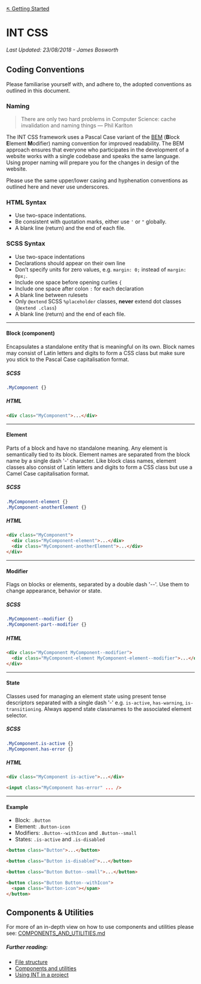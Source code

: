 [↖︎ Getting Started](../README.md)

# INT CSS

###### Last Updated: 23/08/2018 - James Bosworth

## Coding Conventions

Please familiarise yourself with, and adhere to, the adopted conventions as outlined in this document.


### Naming

> There are only two hard problems in Computer Science: cache invalidation and naming things — Phil Karlton

The INT CSS framework uses a Pascal Case variant of the [BEM](http://google.com/?search=BEM%20naming%convention) (**B**lock **E**lement **M**odifier) naming convention for improved readability. The BEM approach ensures that everyone who participates in the development of a website works with a single codebase and speaks the same language. Using proper naming will prepare you for the changes in design of the website.

Please use the same upper/lower casing and hyphenation conventions as outlined here and never use underscores.


### HTML Syntax
+ Use two-space indentations.
+ Be consistent with quotation marks, either use `'` or `"` globally.
+ A blank line (return) and the end of each file.


### SCSS Syntax
+ Use two-space indentations
+ Declarations should appear on their own line
+ Don’t specify units for zero values, e.g. `margin: 0;` instead of `margin: 0px;`.
+ Include one space before opening curlies `{`
+ Include one space after colon `:` for each declaration
+ A blank line between rulesets
+ Only `@extend` SCSS `%placeholder` classes, **never** extend dot classes (`@extend .class`)
+ A blank line (return) and the end of each file.

---

#### Block (component)

Encapsulates a standalone entity that is meaningful on its own. Block names may consist of Latin letters and digits to form a CSS class but make sure you stick to the Pascal Case capitalisation format.

##### SCSS
```scss
.MyComponent {}
```

##### HTML
```html
<div class="MyComponent">...</div>
```

---

#### Element

Parts of a block and have no standalone meaning. Any element is semantically tied to its block. Element names are separated from the block name by a single dash '-' character. Like block class names, element classes also consist of Latin letters and digits to form a CSS class but use a Camel Case capitalisation format.

##### SCSS
```scss
.MyComponent-element {}
.MyComponent-anotherElement {}
```

##### HTML
```html
<div class="MyComponent">
  <div class="MyComponent-element">...</div>
  <div class="MyComponent-anotherElement">...</div>
</div>
```

---

#### Modifier

Flags on blocks or elements, separated by a double dash '--'. Use them to change appearance, behavior or state.

##### SCSS
```scss
.MyComponent--modifier {}
.MyComponent-part--modifier {}
```

##### HTML
```html
<div class="MyComponent MyComponent--modifier">
  <div class="MyComponent-element MyComponent-element--modifier">...</div>
</div>
```

---

#### State

Classes used for managing an element state using present tense descriptors separated with a single dash '-' e.g. `is-active`, `has-warning`, `is-transitioning`. Always append state classnames to the associated element selector.

##### SCSS
```scss
.MyComponent.is-active {}
.MyComponent.has-error {}
```

##### HTML
```html
<div class="MyComponent is-active">...</div>

<input class="MyComponent has-error" ... />
```

---

#### Example

+ Block: `.Button`
+ Element: `.Button-icon`
+ Modifiers: `.Button--withIcon` and `.Button--small`
+ States: `.is-active` and `.is-disabled`

```html
<button class="Button">...</button>

<button class="Button is-disabled">...</button>

<button class="Button Button--small">...</button>

<button class="Button Button--withIcon">
  <span class="Button-icon"></span>
</button>
```


## Components & Utilities

For more of an in-depth view on how to use components and utilities please see: [COMPONENTS_AND_UTILITIES.md](COMPONENTS_AND_UTILITIES.md)


##### Further reading:
+ [File structure](FILE_STRUCTURE.md)
+ [Components and utilities](COMPONENTS_AND_UTILITIES.md)
+ [Using INT in a project](PROJECT_SETUP.md)